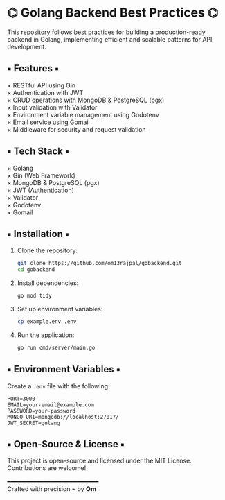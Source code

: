 # ⌬ Golang Backend Best Practices ⌬

This repository follows best practices for building a production-ready backend in Golang, implementing efficient and scalable patterns for API development.

## ▪ Features ▪

× RESTful API using Gin  
× Authentication with JWT  
× CRUD operations with MongoDB & PostgreSQL (pgx)  
× Input validation with Validator  
× Environment variable management using Godotenv  
× Email service using Gomail  
× Middleware for security and request validation  

## ▪ Tech Stack ▪

× Golang  
× Gin (Web Framework)  
× MongoDB & PostgreSQL (pgx)  
× JWT (Authentication)  
× Validator  
× Godotenv  
× Gomail  

## ▪ Installation ▪

1. Clone the repository:
   ```sh
   git clone https://github.com/om13rajpal/gobackend.git
   cd gobackend
   ```
2. Install dependencies:
   ```sh
   go mod tidy
   ```
3. Set up environment variables:
   ```sh
   cp example.env .env
   ```
4. Run the application:
   ```sh
   go run cmd/server/main.go
   ```

## ▪ Environment Variables ▪
Create a `.env` file with the following:
```
PORT=3000
EMAIL=your-email@example.com
PASSWORD=your-password
MONGO_URI=mongodb://localhost:27017/
JWT_SECRET=golang
```

## ▪ Open-Source & License ▪
This project is open-source and licensed under the MIT License. Contributions are welcome!

━━━━━━━━━━━━━━━━━━━━━━━━━  
Crafted with precision ⌁ by **Om**
